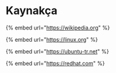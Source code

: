 # Kaynakça

{% embed url="https://wikipedia.org" %}

{% embed url="https://linux.org" %}

{% embed url="https://ubuntu-tr.net" %}

{% embed url="https://redhat.com" %}

